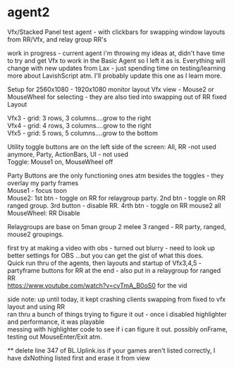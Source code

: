 # agent2
Vfx/Stacked Panel test agent - with clickbars for swapping window layouts from RR/Vfx, and relay group RR's

work in progress - current agent i'm throwing my ideas at, didn't have time to try and get Vfx to work in the Basic Agent so I left it as is.
Everything will change with new updates from Lax - just spending time on testing/learning more about LavishScript atm.  I'll probably update this one as I learn more.

Setup for 2560x1080 - 1920x1080 monitor layout
Vfx view - Mouse2 or MouseWheel for selecting - they are also tied into swapping out of RR fixed Layout

Vfx3 - grid: 3 rows, 3 columns....grow to the right     
Vfx4 - grid: 4 rows, 3 columns....grow to the right     
Vfx5 - grid: 5 rows, 5 columns....grow to the bottom

Utility toggle buttons are on the left side of the screen: All, RR -not used anymore, Party, ActionBars, UI - not used     
Toggle: Mouse1 on, MouseWheel off

Party Buttons are the only functioning ones atm besides the toggles - they overlay my party frames     
Mouse1 - focus toon     
Mouse2:  1st btn - toggle on RR for relaygroup party. 2nd btn - toggle on RR ranged group. 3rd button - disable RR. 4rth btn - toggle on RR mouse2 all     
MouseWheel: RR Disable

Relaygroups are base on 5man group 2 melee 3 ranged - RR party, ranged, mouse2 groupings.

first try at making a video with obs - turned out blurry - need to look up better settings for OBS ...but you can get the gist of what this does.   
Quick run thru of the agents, then layouts and startup of Vfx3,4,5 - partyframe buttons for RR at the end - also put in a relaygroup for ranged RR  
https://www.youtube.com/watch?v=cyTmA_B0oS0 for the vid

side note: up until today, it kept crashing clients swapping from fixed to vfx layout and using RR     
ran thru a bunch of things trying to figure it out -  once i disabled highlighter and performance, it was playable     
messing with highlighter code to see if i can figure it out.  possibly onFrame, testing out MouseEnter/Exit atm.

** delete line 347 of BL.Uplink.iss if your games aren't listed correctly, I have dxNothing listed first and erase it from view
